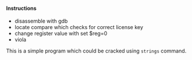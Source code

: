 #### Instructions
- disassemble with gdb
- locate compare which checks for correct license key
- change register value with set $reg=0
- viola

This is a simple program which could be cracked using `strings` command.
